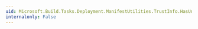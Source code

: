 ```yaml
---
uid: Microsoft.Build.Tasks.Deployment.ManifestUtilities.TrustInfo.HasUnmanagedCodePermission
internalonly: False
---
```

